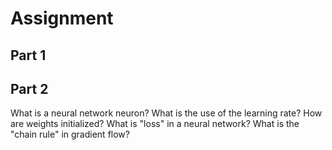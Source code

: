 # Assignment

## Part 1


## Part 2

What is a neural network neuron?
What is the use of the learning rate?
How are weights initialized?
What is "loss" in a neural network?
What is the "chain rule" in gradient flow?
